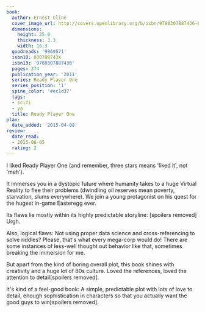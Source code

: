 ```yaml
---
book:
  author: Ernest Cline
  cover_image_url: http://covers.openlibrary.org/b/isbn/9780307887436-L.jpg
  dimensions:
    height: 25.0
    thickness: 3.3
    width: 16.3
  goodreads: '9969571'
  isbn10: 030788743X
  isbn13: '9780307887436'
  pages: 374
  publication_year: '2011'
  series: Ready Player One
  series_position: '1'
  spine_color: '#ec1d37'
  tags:
  - scifi
  - ya
  title: Ready Player One
plan:
  date_added: '2015-04-08'
review:
  date_read:
  - 2015-08-05
  rating: 2
---
```


I liked Ready Player One (and remember, three stars means 'liked it', not 'meh').

It immerses you in a dystopic future where humanity takes to a huge Virtual Reality to flee their problems (dwindling oil reserves mean poverty, starvation, slums everywhere). We join a young protagonist on his quest for the hugest in-game Easteregg ever.

Its flaws lie mostly within its highly predictable storyline: [spoilers removed] Urgh.

Also, logical flaws: Not using proper data science and cross-referencing to solve riddles? Please, that's what every mega-corp would do! There are some instances of less-well thought out behavior like that, sometimes breaking the immersion for me.

But apart from the kind of boring overall plot, this book shines with creativity and a huge lot of 80s culture. Loved the references, loved the attention to detail[spoilers removed].

It's kind of a feel-good book: A simple, predictable plot with lots of love to detail, enough sophistication in characters so that you actually want the good guys to win[spoilers removed].
